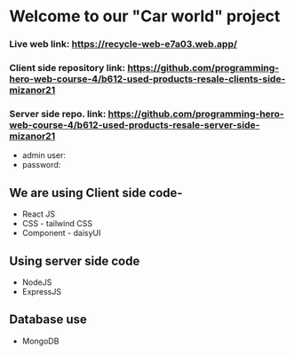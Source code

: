 # Welcome to our "Car world" project


### Live web link: https://recycle-web-e7a03.web.app/
### Client side repository link: https://github.com/programming-hero-web-course-4/b612-used-products-resale-clients-side-mizanor21
### Server side repo. link: https://github.com/programming-hero-web-course-4/b612-used-products-resale-server-side-mizanor21

* admin user: 
* password: 

## We are using Client side code-
* React JS
* CSS - tailwind CSS
* Component - daisyUI

## Using server side code 
* NodeJS
* ExpressJS

## Database use
* MongoDB

